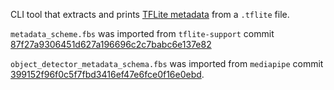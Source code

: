 CLI tool that extracts and prints [TFLite metadata] from a `.tflite` file.

`metadata_scheme.fbs` was imported from `tflite-support` commit [87f27a9306451d627a196696c2c7babc6e137e82]

`object_detector_metadata_schema.fbs` was imported from `mediapipe` commit [399152f96f0c5f7fbd3416ef47e6fce0f16e0ebd].

[TFLite metadata]: https://www.tensorflow.org/lite/models/convert/metadata
[87f27a9306451d627a196696c2c7babc6e137e82]: https://github.com/tensorflow/tflite-support/commit/87f27a9306451d627a196696c2c7babc6e137e82
[399152f96f0c5f7fbd3416ef47e6fce0f16e0ebd]: https://github.com/google-ai-edge/mediapipe/commit/399152f96f0c5f7fbd3416ef47e6fce0f16e0ebd

